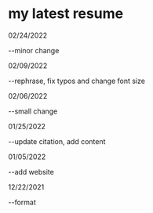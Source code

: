 # my latest resume

02/24/2022

--minor change

02/09/2022

--rephrase, fix typos and change font size

02/06/2022

--small change

01/25/2022

--update citation, add content

01/05/2022

--add website

12/22/2021

--format


